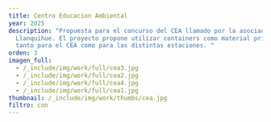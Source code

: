 ```yaml
---
title: Centro Educacion Ambiental
year: 2025
description: "Propuesta para el concurso del CEA llamado por la asociación Lago
  Llanquihue. El proyecto propone utilizar containers como material principal
  tanto para el CEA como para las distintas estaciones. "
orden: 3
imagen_full:
  - /_include/img/work/full/cea3.jpg
  - /_include/img/work/full/cea2.jpg
  - /_include/img/work/full/cea4.jpg
  - /_include/img/work/full/cea1.jpg
thumbnail: /_include/img/work/thumbs/cea.jpg
filtro: con
---
```


